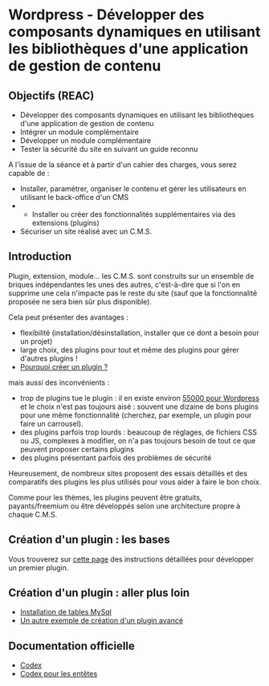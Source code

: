 <!-- HB, 10/01/2020 -->

# Wordpress - Développer des composants dynamiques en utilisant les bibliothèques d'une application de gestion de contenu	

## Objectifs (REAC)

* Développer des composants dynamiques en utilisant les bibliothèques d'une application de gestion de contenu
* Intégrer un module complémentaire
* Développer un module complémentaire
* Tester la sécurité du site en suivant un guide reconnu

<!--
* Mise en situation "Elaborer et mettre en œuvre des composants dans une application de gestion de contenu ou e-commerce"
* Evaluer "Développer la partie back-end d'une application web ou web mobile en intégrant les recommandations de sécurité"
-->

A l'issue de la séance et à partir d'un cahier des charges, vous serez capable de :

* Installer, paramétrer, organiser le contenu et gérer les utilisateurs en utilisant le back-office d'un CMS
* * Installer ou créer des fonctionnalités supplémentaires via des extensions (plugins)
* Sécuriser un site réalisé avec un C.M.S.  

## Introduction

Plugin, extension, module... les C.M.S. sont construits sur un ensemble de briques indépendantes les unes des autres, c'est-à-dire que si l'on en supprime une cela n'impacte pas le reste du site (sauf que la fonctionnalité proposée ne sera bien sûr plus disponible). 
 
Cela peut présenter des avantages :

* flexibilité (installation/désinstallation, installer que ce dont a besoin pour un projet) 
* large choix, des plugins pour tout et même des plugins pour gérer d'autres plugins ! 
* [Pourquoi créer un plugin ?](https://wpformation.com/creer-plugin-wordpress)

mais aussi des inconvénients : 

* trop de plugins tue le plugin : il en existe environ [55000 pour Wordpress](https://fr.wordpress.org/plugins) et le choix n'est pas toujours aisé : souvent une dizaine de bons plugins pour une même fonctionnalité (cherchez, par exemple, un plugin pour faire un carrousel).
* des plugins parfois trop lourds : beaucoup de réglages, de fichiers CSS ou JS, complexes à modifier, on n'a pas toujours besoin de tout ce que peuvent proposer certains plugins  
* des plugins présentant parfois des problèmes de sécurité

Heureusement, de nombreux sites proposent des essais détaillés et des comparatifs des plugins les plus utilisés pour vous aider à faire le bon choix. 

Comme pour les thèmes, les plugins peuvent être gratuits, payants/freemium ou être développés selon une architecture propre à chaque C.M.S. 

## Création d'un plugin : les bases

Vous trouverez sur [cette page](plugin.html) des instructions détaillées pour développer un premier plugin.

## Création d'un plugin : aller plus loin

* [Installation de tables MySql](https://www.supinfo.com/articles/single/252-initiation-creation-plugin-wordpress)
* [Un autre exemple de création d'un plugin avancé](http://rpcnufrlkr.cluster006.ovh.net/mouny/creation-de-plugin-wordpress)

## Documentation officielle

* [Codex](https://codex.wordpress.org/Writing_a_Plugin)
* [Codex pour les entêtes](https://codex.wordpress.org/File_Header)